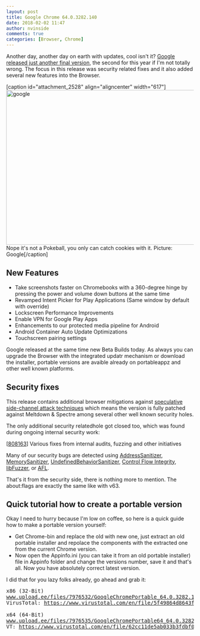 ```yaml
---
layout: post
title: Google Chrome 64.0.3282.140
date: 2018-02-02 11:47
author: nvinside
comments: true
categories: [Browser, Chrome]
---
```

Another day, another day on earth with updates, cool isn't it? <a href="https://chromereleases.googleblog.com/" target="_blank" rel="noopener">Google released just another final version</a>, the second for this year if I'm not totally wrong. The focus in this release was security related fixes and it also added several new features into the Browser.

[caption id="attachment_2528" align="aligncenter" width="617"]<img class=" size-full wp-image-2528 aligncenter" src="https://chefkochblog.files.wordpress.com/2018/02/google.png" alt="google" width="617" height="416" /> Nope it's not a Pokeball, you only can catch cookies with it. Picture: Google[/caption]

<!--more-->

<h2><b>New Features </b></h2>

<ul>
    <li>Take screenshots faster on Chromebooks with a 360-degree hinge by pressing the power and volume down buttons at the same time</li>
    <li>Revamped Intent Picker for Play Applications (Same window by default with override)</li>
    <li>Lockscreen Performance Improvements</li>
    <li>Enable VPN for Google Play Apps</li>
    <li>Enhancements to our protected media pipeline for Android</li>
    <li>Android Container Auto Update Optimizations</li>
    <li>Touchscreen pairing settings</li>
</ul>

Google released at the same time new Beta Builds today. As always you can upgrade the Browser with the integrated updatr mechanism or download the installer, portable versions are avaible already on portableappz and other well known platforms.

<h2>Security fixes</h2>

This release contains additional browser mitigations against <a href="https://blog.google/topics/google-cloud/what-google-cloud-g-suite-and-chrome-customers-need-know-about-industry-wide-cpu-vulnerability/">speculative side-channel attack techniques</a> which means the version is fully patched against Meltdown &amp; Spectre among several other well known security holes.

The only additional security relatedhole got closed too, which was found during ongoing internal security work:

[<a href="https://crbug.com/808163">808163</a>] Various fixes from internal audits, fuzzing and other initiatives

Many of our security bugs are detected using <a href="http://code.google.com/p/address-sanitizer/wiki/AddressSanitizer">AddressSanitizer</a>, <a href="https://code.google.com/p/memory-sanitizer/wiki/MemorySanitizer">MemorySanitizer</a>, <a href="https://www.chromium.org/developers/testing/undefinedbehaviorsanitizer">UndefinedBehaviorSanitizer</a>, <a href="https://sites.google.com/a/chromium.org/dev/developers/testing/control-flow-integrity">Control Flow Integrity</a>, <a href="https://sites.google.com/a/chromium.org/dev/developers/testing/libfuzzer">libFuzzer</a>, or <a href="http://lcamtuf.coredump.cx/afl/">AFL</a>.

That's it from the security side, there is nothing more to mention. The about:flags are exactly the same like with v63.

<h2>Quick tutorial how to create a portable version</h2>

Okay I need to hurry because I'm low on coffee, so here is a quick guide how to make a portable version yourself:

<ul>
    <li>Get Chrome-bin and replace the old with new one, just extract an old portable installer and repolace the components with the extracted one from the current Chrome version.</li>
    <li>Now open the Appinfo.ini (you can take it from an old portable installer) file in Appinfo folder and change the versions number, save it and that's all. Now you have absolutely correct latest version.</li>
</ul>

I did that for you lazy folks already, go ahead and grab it:

<pre id="ips_uid_3663_14" class="ipsCode prettyprint lang-html prettyprinted"><span class="pln">x86 (32-Bit)
<a href="https://www.upload.ee/files/7976532/GoogleChromePortable_64.0.3282.140_online.paf.exe.html">www.upload.ee/files/7976532/GoogleChromePortable_64.0.3282.140_online.paf.exe.html</a>
VirusTotal: <a href="https://www.virustotal.com/en/file/5f49864d8643fcce1aad47eb659db8c7a2f47919286963a72b19a3fb2fd5f32c/analysis/1517568812/">https://www.virustotal.com/en/file/5f49864d8643fcce1aad47eb659db8c7a2f47919286963a72b19a3fb2fd5f32c/analysis/1517568812/</a>

x64 (64-Bit)
<a href="https://www.upload.ee/files/7976535/GoogleChromePortable64_64.0.3282.140_online.paf.exe.html">www.upload.ee/files/7976535/GoogleChromePortable64_64.0.3282.140_online.paf.exe.html</a>
VT: <a href="https://www.virustotal.com/en/file/62cc11de5ab033b3fdbf03348af403a73b4f69d271ca089e25bdd25e281d6914/analysis/1517568900/">https://www.virustotal.com/en/file/62cc11de5ab033b3fdbf03348af403a73b4f69d271ca089e25bdd25e281d6914/analysis/1517568900/</a></span></pre>
